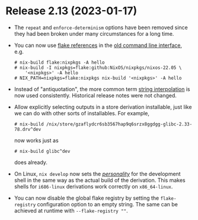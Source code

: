 # Release 2.13 (2023-01-17)

* The `repeat` and `enforce-determinism` options have been removed
  since they had been broken under many circumstances for a long time.

* You can now use [flake references] in the [old command line interface], e.g.

   [flake references]: ../command-ref/new-cli/nix3-flake.md#flake-references
   [old command line interface]: ../command-ref/main-commands.md

  ```shell-session
  # nix-build flake:nixpkgs -A hello
  # nix-build -I nixpkgs=flake:github:NixOS/nixpkgs/nixos-22.05 \
      '<nixpkgs>' -A hello
  # NIX_PATH=nixpkgs=flake:nixpkgs nix-build '<nixpkgs>' -A hello
  ```

* Instead of "antiquotation", the more common term [string interpolation](../language/string-interpolation.md) is now used consistently.
  Historical release notes were not changed.

* Allow explicitly selecting outputs in a store derivation installable, just like we can do with other sorts of installables.
  For example,
  ```shell-session
  # nix-build /nix/store/gzaflydcr6sb3567hap9q6srzx8ggdgg-glibc-2.33-78.drv^dev
  ```
  now works just as
  ```shell-session
  # nix-build glibc^dev
  ```
  does already.

* On Linux, `nix develop` now sets the
  [*personality*](https://man7.org/linux/man-pages/man2/personality.2.html)
  for the development shell in the same way as the actual build of the
  derivation. This makes shells for `i686-linux` derivations work
  correctly on `x86_64-linux`.

* You can now disable the global flake registry by setting the `flake-registry`
  configuration option to an empty string. The same can be achieved at runtime with
  `--flake-registry ""`.
